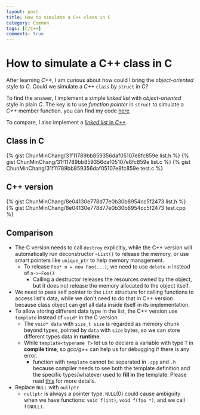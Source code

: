```yaml
---
layout: post
title: How to simulate a C++ class in C
category: Common
tags: [C/C++]
comments: true
---
```


# How to simulate a C++ class in C

After learning _C++_, I am curious about
how could I bring the _object-oriented_ style to _C_.
Could we simulate a _C++_ ```class``` by ```struct``` in C?

To find the answer,
I implement a simple _linked list_ with _object-oriented_ style in plain _C_.
The key is to use _function pointer_ in ```struct``` to
simulate a _C++_ member function.
you can find my code [here][gist_c]

To compare, I also implement a [_linked list_ in _C++_][gist_c++].

## Class in C
{% gist ChunMinChang/31f11789bb859356daf05107e8fc859e list.h %}
{% gist ChunMinChang/31f11789bb859356daf05107e8fc859e list.c %}
{% gist ChunMinChang/31f11789bb859356daf05107e8fc859e test.c %}

## C++ version
{% gist ChunMinChang/8e04130e778d77e0b30b8954cc5f2473 list.h %}
{% gist ChunMinChang/8e04130e778d77e0b30b8954cc5f2473 test.cpp %}

## Comparison
- The C version needs to call ```destroy``` explicitly,
  while the C++ version will automatically run deconstructor ```~List()```
  to release the memory, or use smart pointers
  like ```unique_ptr``` to help memory management.
  - To release ```Foo* n = new Foo(...)```, we need to use ```delete n```
    instead of ```n->~Foo()```
    - Calling a destructor releases the resources owned by the object,
      but it does not release the memory allocated to the object itself.
- We need to pass self pointer to the ```List``` structure
  for calling functions to access list's data,
  while we don't need to do that in C++ version
  because class object can get all data inside itself in its implementation.
- To allow storing different data type in the list,
  the C++ version use ```template``` instead of ```void*``` in the C version.
  - The ```void* data``` with ```size_t size```
    is regarded as memory chunk beyond types,
    pointed by ```data``` with ```size``` bytes,
    so we can store different types data in __runtime__.
  - While ```template<typename T>``` let us to declare a variable
    with type ```T``` in __compile time__,
    so _gcc/g++_ can help us for debugging if there is any error.
    - function with ```template``` cannot be separated in ```.cpp``` and ```.h```
      because compiler needs to see both the template definition
      and the specific types/whatever used to __fill in__ the template.
      Please read [this][why] for more details.
- Replace ```NULL``` with ```nullptr```
  - ```nullptr``` is always a pointer type. ```NULL```(0) could cause ambiguity
    when we have functions: ```void f(int)```, ```void f(foo *)```,
    and we call ```f(NULL)```.

[gist_c]: https://gist.github.com/ChunMinChang/31f11789bb859356daf05107e8fc859e "Class in C for linked-list implementation"
[gist_c++]: https://gist.github.com/ChunMinChang/8e04130e778d77e0b30b8954cc5f2473 "Linked-list in C++"
[why]: https://isocpp.org/wiki/faq/templates#templates-defn-vs-decl "Why can’t I separate the definition of my templates class from its declaration and put it inside a .cpp file"